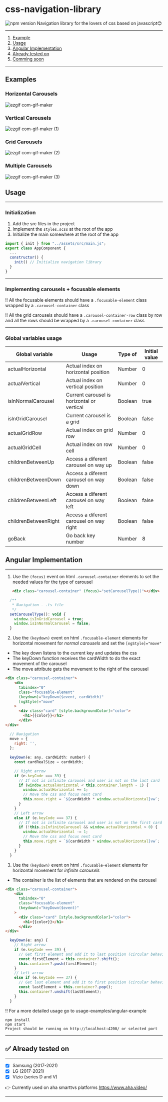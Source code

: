 # css-navigation-library
![npm version](https://badge.fury.io/js/survey-monkey-streams.svg) Navigation library for the lovers of css based on javascript😊
***
1. [ Example ](#example)
2. [ Usage ](#usage)
3. [ Angular Implementation ](#angular)
4. [ Already tested on ](#testedOn)
5. [ Comming soon ](#commingSoon)
***
<a name="example"></a>
## Examples
### Horizontal Carousels
![ezgif com-gif-maker](https://user-images.githubusercontent.com/28350445/155257425-66306587-74ab-4012-8ded-33bc7ad8c0e7.gif)

### Vertical Carousels
![ezgif com-gif-maker (1)](https://user-images.githubusercontent.com/28350445/155257444-aea99043-1a75-4f7f-a486-52ffa4be36fc.gif)

### Grid Carousels
![ezgif com-gif-maker (2)](https://user-images.githubusercontent.com/28350445/155257453-b5d8020d-06b7-4df6-aec1-bcb8c1c113fa.gif)

### Multiple Carousels
![ezgif com-gif-maker (3)](https://user-images.githubusercontent.com/28350445/155257455-5c23c639-b91d-4279-994b-fe9df9b687e5.gif)

<a name="usage"></a>
## Usage
***
### Initialization
1. Add the src files in the project
2. Implement the `styles.scss` at the root of the app
3. Initialize the main somewhere at the root of the app
````javascript
import { init } from "../assets/src/main.js";
export class AppComponent {
  ...
  constructor() {
    init() // Initialize navigation library
  }
}
````
***
### Implementing carousels + focusable elements
‼️ All the focusable elements should have a `.focusable-element` class wrapped by a `.carousel-container` class

‼️ All the grid carousels should have a `.carousel-container-row` class by row and all the rows should be wrapped by a `.carousel-container` class

***
### Global variables usage
Global variable  | Usage | Type of | Initial value
------------- | ------------- | -------------| -------------
actualHorizontal  | Actual index on horizontal position  | Number | 0
actualVertical  | Actual index on vertical position | Number | 0
isInNormalCarousel  | Current carousel is horizontal or vertical | Boolean | true
isInGridCarousel  | Current carousel is a grid | Boolean | false
actualGridRow  | Actual index on grid row  | Number | 0
actualGridCell  | Actual index on row cell  | Number | 0
childrenBetweenUp  | Access a diferent carousel on way up | Boolean | false
childrenBetweenDown  | Access a diferent carousel on way down | Boolean | false
childrenBetweenLeft  | Access a diferent carousel on way left | Boolean | false
childrenBetweenRight  | Access a diferent carousel on way right | Boolean | false
goBack  | Go back key number | Number | 8


<a name="angular"></a>
## Angular Implementation
***
1. Use the `(focus)` event on html `.carousel-container` elements to set the needed values for the type of carousel
```html
   <div class="carousel-container" (focus)="setCarouselType()"></div>
```

```javascript
  /**
   * Navigation - .ts file
   */
  setCarouselType(): void {
    window.isInGridCarousel = true;
    window.isInNormalCarousel = false;
  }
```
2. Use the `(keydown)` event on html `.focusable-element` elements for horizontal movement for *normal carousels* and set the `[ngStyle]="move"`
- The key down listens to the current key and updates the css
- The keyDown function receives the cardWidth to do the exact movement of the carousel
- The move attribute gets the movement to the right of the carousel
```html
<div class="carousel-container">
    <div
      tabindex="0"
      class="focusable-element"
      (keydown)="keyDown($event, cardWidth)"
      [ngStyle]="move"
    >
      <div class="card" [style.backgroundColor]="color">
        <h1>{{color}}</h1>
      </div>
</div>
```
```javascript
  // Navigation
  move = {
    right: '',
  };
  
  keyDown(e: any, cardWidth: number) {
    const cardRealSize = cardWidth;

    // Right arrow
    if (e.keyCode === 39) {
      // If not is infinite carousel and user is not on the last card
      if (window.actualHorizontal < this.container.length - 1) {
        window.actualHorizontal += 1;
        // Move the css and focus next card
        this.move.right = `${cardWidth * window.actualHorizontal}vw`;
      }
    }
    // Left arrow
    else if (e.keyCode === 37) {
      // If not is infinite carousel and user is not on the first card
      if (!this.isInfiniteCarousel && window.actualHorizontal > 0) {
        window.actualHorizontal -= 1;
        // Move the css and focus next card
        this.move.right = `${cardWidth * window.actualHorizontal}vw`;
      }
    }
  }
```
3.  Use the `(keydown)` event on html `.focusable-element` elements for horizontal movement for *infinite carousels*
- The container is the list of elements that are rendered on the carousel
```html
<div class="carousel-container">
    <div
      tabindex="0"
      class="focusable-element"
      (keydown)="keyDown($event)"
    >
      <div class="card" [style.backgroundColor]="color">
        <h1>{{color}}</h1>
      </div>
</div>
```
```javascript
  keyDown(e: any) {
    // Right arrow
    if (e.keyCode === 39) {
      // Get first element and add it to last position (circular behaviour)
      const firstElement = this.container?.shift();
      this.container?.push(firstElement);
    }
    // Left arrow
    else if (e.keyCode === 37) {
      // Get last element and add it to first position (circular behaviour)
      const lastElement = this.container?.pop();
      this.container?.unshift(lastElement);
    }
  }
```

‼️ For a more detailed usage go to usage-examples/angular-example 
```
npm install
npm start
Project should be running on http://localhost:4200/ or selected port
```
***


<a name="testedOn"></a>
## ✅ Already tested on
***
- [X] Samsung (2017-2021) 
- [X] LG (2017-2021)
- [X] Vizio (series D and V)

👉 Currently used on aha smarttvs platforms https://www.aha.video/ 
***
